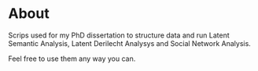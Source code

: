# About
Scrips used for my PhD dissertation to structure data and run Latent Semantic Analysis, Latent Derilecht Analysys
and Social Network Analysis.

Feel free to use them any way you can.
